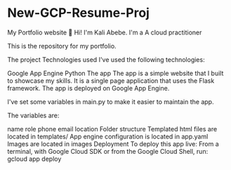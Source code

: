 # New-GCP-Resume-Proj

My Portfolio website
👋 Hi! I'm Kali Abebe. I'm a A cloud practitioner

This is the repository for my portfolio.

The project
Technologies used
I've used the following technologies:

Google App Engine
Python
The app
The app is a simple website that I built to showcase my skills. It is a single page application that uses the Flask framework. The app is deployed on Google App Engine.

I've set some variables in main.py to make it easier to maintain the app.

The variables are:

name
role
phone
email
location
Folder structure
Templated html files are located in templates/
App engine configuration is located in app.yaml
Images are located in images
Deployment
To deploy this app live:
From a terminal, with Google Cloud SDK or from the Google Cloud Shell, run:
gcloud app deploy
